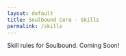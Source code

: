 ```yaml
---
layout: default
title: Soulbound Core - Skills
permalink: /skills
---
```


Skill rules for Soulbound.  Coming Soon!
